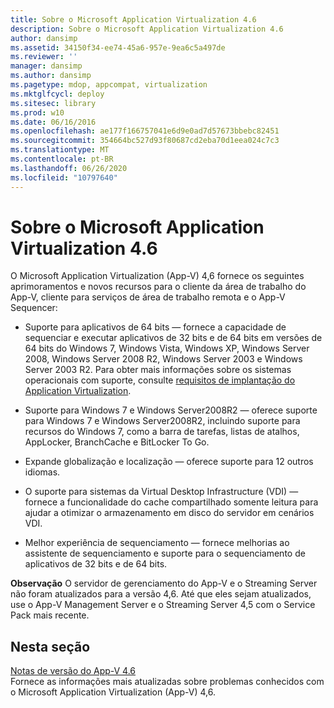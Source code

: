 ```yaml
---
title: Sobre o Microsoft Application Virtualization 4.6
description: Sobre o Microsoft Application Virtualization 4.6
author: dansimp
ms.assetid: 34150f34-ee74-45a6-957e-9ea6c5a497de
ms.reviewer: ''
manager: dansimp
ms.author: dansimp
ms.pagetype: mdop, appcompat, virtualization
ms.mktglfcycl: deploy
ms.sitesec: library
ms.prod: w10
ms.date: 06/16/2016
ms.openlocfilehash: ae177f166757041e6d9e0ad7d57673bbebc82451
ms.sourcegitcommit: 354664bc527d93f80687cd2eba70d1eea024c7c3
ms.translationtype: MT
ms.contentlocale: pt-BR
ms.lasthandoff: 06/26/2020
ms.locfileid: "10797640"
---
```

# Sobre o Microsoft Application Virtualization 4.6


O Microsoft Application Virtualization (App-V) 4,6 fornece os seguintes aprimoramentos e novos recursos para o cliente da área de trabalho do App-V, cliente para serviços de área de trabalho remota e o App-V Sequencer:

-   Suporte para aplicativos de 64 bits — fornece a capacidade de sequenciar e executar aplicativos de 32 bits e de 64 bits em versões de 64 bits do Windows 7, Windows Vista, Windows XP, Windows Server 2008, Windows Server 2008 R2, Windows Server 2003 e Windows Server 2003 R2. Para obter mais informações sobre os sistemas operacionais com suporte, consulte [requisitos de implantação do Application Virtualization](application-virtualization-deployment-requirements.md).

-   Suporte para Windows 7 e Windows Server2008R2 — oferece suporte para Windows 7 e Windows Server2008R2, incluindo suporte para recursos do Windows 7, como a barra de tarefas, listas de atalhos, AppLocker, BranchCache e BitLocker To Go.

-   Expande globalização e localização — oferece suporte para 12 outros idiomas.

-   O suporte para sistemas da Virtual Desktop Infrastructure (VDI) — fornece a funcionalidade do cache compartilhado somente leitura para ajudar a otimizar o armazenamento em disco do servidor em cenários VDI.

-   Melhor experiência de sequenciamento — fornece melhorias ao assistente de sequenciamento e suporte para o sequenciamento de aplicativos de 32 bits e de 64 bits.

**Observação**  O servidor de gerenciamento do App-V e o Streaming Server não foram atualizados para a versão 4,6. Até que eles sejam atualizados, use o App-V Management Server e o Streaming Server 4,5 com o Service Pack mais recente.

 

## Nesta seção


<a href="" id="app-v-4-6-release-notes"></a>[Notas de versão do App-V 4.6](app-v-46-release-notes.md)  
Fornece as informações mais atualizadas sobre problemas conhecidos com o Microsoft Application Virtualization (App-V) 4,6.

 

 





